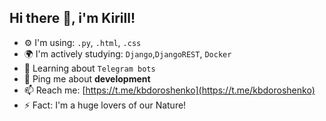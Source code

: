 ## Hi there 👋, i'm Kirill!

- ⚙️ I'm using: `.py`, `.html`, `.css`
- 🌍 I'm actively studying: `Django`,`DjangoREST`, `Docker`
- 🌱 Learning about `Telegram bots`
- 💬 Ping me about **development**
- 📫 Reach me: [https://t.me/kbdoroshenko](https://t.me/kbdoroshenko)
- ⚡️ Fact: I'm a huge lovers of our Nature!
